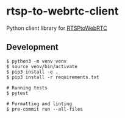# rtsp-to-webrtc-client

Python client library for [RTSPtoWebRTC](https://github.com/deepch/RTSPtoWebRTC)

## Development

```
$ python3 -m venv venv
$ source venv/bin/activate
$ pip3 install -e .
$ pip3 install -r requirements.txt

# Running tests
$ pytest

# Formatting and linting
$ pre-commit run --all-files
```

